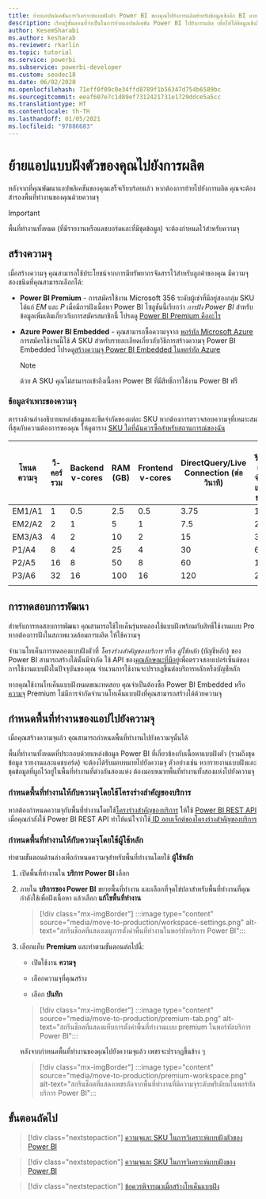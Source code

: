 ```yaml
---
title: ย้ายแอปพลิเคชันการวิเคราะห์แบบฝังตัว Power BI ของคุณไปยังการผลิตสำหรับข้อมูลเชิงลึก BI แบบฝังที่ดีขึ้น
description: เรียนรู้ขั้นตอนที่จำเป็นในการย้ายแอปพลิเคชัน Power BI ไปยังการผลิต เพื่อให้ได้ข้อมูลเชิงลึก BI แบบฝังที่ดีขึ้นโดยใช้การวิเคราะห์แบบฝังตัวของ Power BI
author: KesemSharabi
ms.author: kesharab
ms.reviewer: rkarlin
ms.topic: tutorial
ms.service: powerbi
ms.subservice: powerbi-developer
ms.custom: seodec18
ms.date: 06/02/2020
ms.openlocfilehash: 71eff0f09c0e34ffd8789f1b56347d754b6589bc
ms.sourcegitcommit: eeaf607e7c1d89ef7312421731e1729ddce5a5cc
ms.translationtype: HT
ms.contentlocale: th-TH
ms.lasthandoff: 01/05/2021
ms.locfileid: "97886683"
---
```

# <a name="move-your-embedded-app-to-production"></a>ย้ายแอปแบบฝังตัวของคุณไปยังการผลิต

หลังจากที่คุณพัฒนาแอปพลิเคชันของคุณเสร็จเรียบร้อยแล้ว หากต้องการย้ายไปยังการผลิต คุณจะต้องสำรองพื้นที่ทำงานของคุณด้วยความจุ

> [!Important]
> พื้นที่ทำงานทั้งหมด (ที่มีรายงานหรือแดชบอร์ดและที่มีชุดข้อมูล) จะต้องกำหนดไว้สำหรับความจุ

## <a name="create-a-capacity"></a>สร้างความจุ

เมื่อสร้างความจุ คุณสามารถใช้ประโยชน์จากการมีทรัพยากรจัดสรรไว้สำหรับลูกค้าของคุณ มีความจุสองชนิดที่คุณสามารถเลือกได้:

* **Power BI Premium** - การสมัครใช้งาน Microsoft 356 ระดับผู้เช่าที่มีอยู่สองกลุ่ม SKU ได้แก่ *EM* และ *P* เมื่อมีการฝังเนื้อหา Power BI โซลูชันนี้เรียกว่า *การฝัง Power BI* สำหรับข้อมูลเพิ่มเติมเกี่ยวกับการสมัครสมาชิกนี้ โปรดดู [Power BI Premium คืออะไร](../../admin/service-premium-what-is.md)

* **Azure Power BI Embedded** - คุณสามารถซื้อความจุจาก [พอร์ทัล Microsoft Azure](https://portal.azure.com) การสมัครใช้งานนี้ใช้ *A* SKU สำหรับรายละเอียดเกี่ยวกับวิธีการสร้างความจุ Power BI Embedded โปรดดู[สร้างความจุ Power BI Embedded ในพอร์ทัล Azure](azure-pbie-create-capacity.md)

    > [!NOTE]
    > ด้วย A SKU คุณไม่สามารถเข้าถึงเนื้อหา Power BI ที่มีสิทธิ์การใช้งาน Power BI ฟรี

### <a name="capacity-specifications"></a>ข้อมูลจำเพาะของความจุ

ตารางด้านล่างอธิบายแหล่งข้อมูลและขีดจำกัดของแต่ละ SKU หากต้องการตรวจสอบความจุที่เหมาะสมที่สุดกับความต้องการของคุณ ให้ดูตาราง [SKU ใดที่ฉันควรซื้อสำหรับสถานการณ์ของฉัน](./embedded-faq.md#which-solution-should-i-choose)

| โหนดความจุ | วี-คอร์รวม | Backend v-cores | RAM (GB) | Frontend v-cores | DirectQuery/Live Connection (ต่อวินาที) | การรีเฟรชแบบจำลองแบบคู่ขนาน |
| --- | --- | --- | --- | --- | --- | --- |
| EM1/A1 | 1 | 0.5 | 2.5 | 0.5 | 3.75 | 1 |
| EM2/A2 | 2 | 1 | 5 | 1 | 7.5 | 2 |
| EM3/A3 | 4 | 2 | 10 | 2 | 15 | 3 |
| P1/A4 | 8 | 4 | 25 | 4 | 30 | 6 |
| P2/A5 | 16 | 8 | 50 | 8 | 60 | 12 |
| P3/A6 | 32 | 16 | 100 | 16 | 120 | 24 |
| | | | | | | |

## <a name="development-testing"></a>การทดสอบการพัฒนา

สำหรับการทดสอบการพัฒนา คุณสามารถใช้โทเค็นรุ่นทดลองใช้แบบฝังพร้อมกับสิทธิ์ใช้งานแบบ Pro หากต้องการฝังในสภาพแวดล้อมการผลิต ให้ใช้ความจุ

จำนวนโทเค็นการทดลองแบบฝังตัวที่ *โครงร่างสำคัญของบริการ* หรือ *ผู้ใช้หลัก* (บัญชีหลัก) ของ Power BI สามารถสร้างได้นั้นมีจำกัด ใช้ API ของ[คุณลักษณะที่มีอยู่](/rest/api/power-bi/availablefeatures/getavailablefeatures)เพื่อตรวจสอบเปอร์เซ็นต์ของการใช้งานแบบฝังในปัจจุบันของคุณ จำนวนการใช้งานจะปรากฏขึ้นต่อบริการหลักหรือบัญชีหลัก

หากคุณใช้งานโทเค็นแบบฝังหมดขณะทดสอบ คุณจำเป็นต้องซื้อ Power BI Embedded หรือ[ความจุ](embedded-capacity.md) Premium ไม่มีการจำกัดจำนวนโทเค็นแบบฝังที่คุณสามารถสร้างได้ด้วยความจุ

## <a name="assign-a-workspace-to-a-capacity"></a>กำหนดพื้นที่ทำงานของแอปไปยังความจุ

เมื่อคุณสร้างความจุแล้ว คุณสามารถกำหนดพื้นที่ทำงานไปยังความจุนั้นได้

พื้นที่ทำงานทั้งหมดที่ประกอบด้วยแหล่งข้อมูล Power BI ที่เกี่ยวข้องกับเนื้อหาแบบฝังตัว (รวมถึงชุดข้อมูล รายงานและแดชบอร์ด) จะต้องได้รับมอบหมายไปยังความจุ ตัวอย่างเช่น หากรายงานแบบฝังและชุดข้อมูลที่ผูกไว้อยู่ในพื้นที่ทำงานที่ต่างกันสองแห่ง ต้องมอบหมายพื้นที่ทำงานทั้งสองแห่งไปยังความจุ

### <a name="assign-a-workspace-to-a-capacity-using-a-service-principal"></a>กำหนดพื้นที่ทำงานให้กับความจุโดยใช้โครงร่างสำคัญของบริการ

หากต้องกำหนดความจุกับพื้นที่ทำงานโดยใช้[โครงร่างสำคัญของบริการ](embed-service-principal.md) ให้ใช้ [Power BI REST API](/rest/api/power-bi/capacities/groups_assigntocapacity) เมื่อคุณกำลังใช้ Power BI REST API ทำให้แน่ใจว่าใช้[ ID ออบเจ็กต์ของโครงร่างสำคัญของบริการ](embed-service-principal.md)

### <a name="assign-a-workspace-to-a-capacity-using-a-master-user"></a>กำหนดพื้นที่ทำงานให้กับความจุโดยใช้ผู้ใช้หลัก

ทำตามขั้นตอนด้านล่างเพื่อกำหนดความจุสำหรับพื้นที่ทำงานโดยใช้ **ผู้ใช้หลัก**

1. เปิดพื้นที่ทำงานใน **บริการ Power BI** เลือก 

1. ภายใน **บริการของ Power BI** ขยายพื้นที่ทำงาน และเลือกที่จุดไข่ปลาสำหรับพื้นที่ทำงานที่คุณกำลังใช้เพื่อฝังเนื้อหา แล้วเลือก **แก้ไขพื้นที่ทำงาน**

    >[!div class="mx-imgBorder"]
    >:::image type="content" source="media/move-to-production/workspace-settings.png" alt-text="สกรีนช็อตที่แสดงเมนูการตั้งค่าพื้นที่ทำงานในพอร์ทัลบริการ Power BI":::

2. เลือกแท็บ **Premium** และทำตามขั้นตอนต่อไปนี้:

    * เปิดใช้งาน **ความจุ**

    * เลือกความจุที่คุณสร้าง

    * เลือก **บันทึก**

    >[!div class="mx-imgBorder"]
    >:::image type="content" source="media/move-to-production/premium-tab.png" alt-text="สกรีนช็อตที่แสดงแท็บการตั้งค่าพื้นที่ทำงานแบบ premium ในพอร์ทัลบริการ Power BI":::

    หลังจากกำหนดพื้นที่ทำงานของคุณไปยังความจุแล้ว เพชรจะปรากฏขึ้นข้าง ๆ 

    >[!div class="mx-imgBorder"]
    >:::image type="content" source="media/move-to-production/premium-workspace.png" alt-text="สกรีนช็อตที่แสดงเพชรถัดจากพื้นที่ทำงานที่มีความจุระดับพรีเมียมในพอร์ทัลบริการ Power BI":::

## <a name="next-steps"></a>ขั้นตอนถัดไป

>[!div class="nextstepaction"]
>[ความจุและ SKU ในการวิเคราะห์แบบฝังตัวของ Power BI](embedded-capacity.md)

>[!div class="nextstepaction"]
>[ความจุและ SKU ในการวิเคราะห์แบบฝังของ Power BI](embedded-capacity-planning.md)

>[!div class="nextstepaction"]
>[ข้อควรพิจารณาเมื่อสร้างโทเค็นแบบฝัง](generate-embed-token.md)